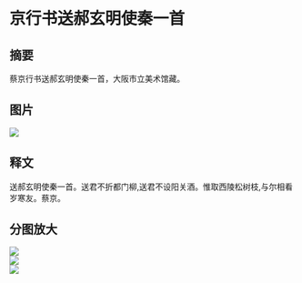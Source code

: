 # 京行书送郝玄明使秦一首
## 摘要
蔡京行书送郝玄明使秦一首，大阪市立美术馆藏。 
## 图片
<a data-fancybox="gallery" href="/image/cj_shxm.jpg">
    <img src="/image/cj_shxm.jpg">
</a>
<br>

## 释文

送郝玄明使秦一首。送君不折都门柳,送君不设阳关酒。惟取西陵松树枝,与尔相看岁寒友。蔡京。

## 分图放大
<a data-fancybox="gallery" href="/image/cj_shxm1.jpg">
    <img src="/image/cj_shxm1.jpg">
</a>
<br>
<a data-fancybox="gallery" href="/image/cj_shxm2.jpg">
    <img src="/image/cj_shxm2.jpg">
</a>
<br>
<a data-fancybox="gallery" href="/image/cj_shxm3.jpg">
    <img src="/image/cj_shxm3.jpg">
</a>
<br>